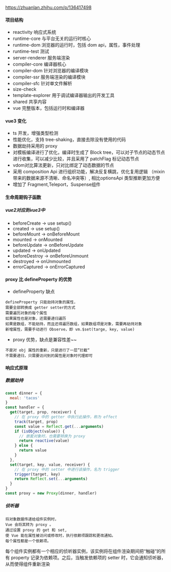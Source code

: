 https://zhuanlan.zhihu.com/p/136417498
#### 项目结构
* reactivity 响应式系统
* runtime-core 与平台无关的运行时核心
* runtime-dom 浏览器的运行时，包括 dom api，属性，事件处理 
* runtime-test 测试
* server-renderer 服务端渲染
* compiler-core 编译器核心
* compiler-dom 针对浏览器的编译模块
* compiler-ssr 服务端渲染的编译模块
* compiler-sfc 针对单文件解析
* size-check
* template-explorer 用于调试编译器输出的开发工具
* shared 共享内容
* vue 完整版本，包括运行时和编译器

#### vue3 变化
* ts 开发，增强类型检测
* 性能优化，支持 tree-shaking，直接去除没有使用的代码
* 数据劫持采用的 proxy 
* 对模板编译进行了优化，编译时生成了 Block tree，可以对子节点的动态节点进行收集，可以减少比较，并且采用了 patchFlag 标记动态节点
* vdom对比算法更新，只对比绑定了动态数据的节点
* 采用 composition Api 进行组织功能，解决反复横跳，优化复用逻辑 （mixin带来的数据来源不清晰、命名冲突等）, 相比optionsApi 类型推断更加方便
* 增加了 Fragment,Teleport，Suspense组件

#### 生命周期钩子函数
##### vue2对应到vue3中
* beforeCreate -> use setup()
* created -> use setup()
* beforeMount -> onBeforeMount
* mounted -> onMounted
* beforeUpdate -> onBeforeUpdate
* updated -> onUpdated
* beforeDestroy -> onBeforeUnmount
* destroyed -> onUnmounted
* errorCaptured -> onErrorCaptured


#### proxy 比 defineProperty 的优势
* defineProperty 缺点
```
defineProperty 只能劫持对象的属性，
需要全部转换成 getter setter的方式
需要遍历对象的每个属性
如果属性也是对象，还需要递归遍历
如果是数组，不能劫持，而且还得遍历数组，如果数组项是对象，需要再劫持对象
新增属性，需要手动进行 Observe，即 vm.$set(targe, key, value)
```
* proxy 优势，缺点是兼容性差~~
```
不是对 obj 属性的重新，只是进行了一层”拦截“
不需要递归，只需要访问到的属性是对象时代理即可
```

#### 响应式原理
##### 数据劫持
```js
const dinner = {
  meal: 'tacos'
}
const handler = { 
  get(target, prop, receiver) {
    // 在 proxy 中的 getter 中执行此操作，称为 effect
    track(target, prop)  
    const value = Reflect.get(...arguments)
    if (isObject(value)) {
      // 嵌套对象时，也需要转换为 proxy
      return reactive(value)
    } else {
      return value
    }
  },
  set(target, key, value, receiver) {
    // 在 proxy 中的 setter 中进行该操作，名为 trigger
    trigger(target, key)
    return Reflect.set(...arguments)
  }
}
const proxy = new Proxy(dinner, handler)
```
##### 侦听器
```
将对象数据传递给组件实例时，
Vue 会将其转为 proxy 。
通过设置 proxy 的 get 和 set, 
使 Vue 能在属性被访问或修改时，执行依赖项跟踪和更改通知。
每个属性都是一个依赖项。
```
每个组件实例都有一个相应的侦听器实例，该实例将在组件渲染期间把“触碰”的所有 property 记录为依赖项。之后，当触发依赖项的 setter 时，它会通知侦听器，从而使得组件重新渲染
```js

```
